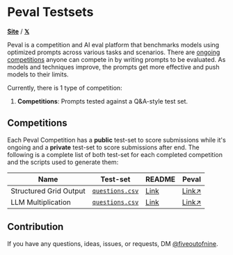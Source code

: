 # Peval Testsets

[**Site**](https://peval.io) / [**𝕏**](https://x.com/fiveoutofnine)

Peval is a competition and AI eval platform that benchmarks models using optimized prompts across various tasks and scenarios.
There are [ongoing competitions](https://peval.io) anyone can compete in by writing prompts to be evaluated.
As models and techniques improve, the prompts get more effective and push models to their limits.

Currently, there is 1 type of competition:

1. **Competitions**: Prompts tested against a Q&amp;A-style test set.

## Competitions

Each Peval Competition has a **public** test-set to score submissions while it's ongoing and a **private** test-set to score submissions after end.
The following is a complete list of both test-set for each completed competition and the scripts used to generate them:

| Name                   | Test-set                                                                                                          | README                                                                                   | Peval                                                        |
| ---------------------- | ----------------------------------------------------------------------------------------------------------------- | ---------------------------------------------------------------------------------------- | ------------------------------------------------------------ |
| Structured Grid Output | [`questions.csv`](https://github.com/fiveoutofnine/peval-testsets/blob/main/structured-grid-output/questions.csv) | [Link](https://github.com/fiveoutofnine/peval-testsets/tree/main/structured-grid-output) | [Link↗](https://peval.io/competition/structured-grid-output) |
| LLM Multiplication     | [`questions.csv`](https://github.com/fiveoutofnine/peval-testsets/blob/main/llm-multiplication/questions.csv)     | [Link](https://github.com/fiveoutofnine/peval-testsets/tree/main/llm-multiplication)     | [Link↗](https://peval.io/competition/llm-multiplication)     |

## Contribution

If you have any questions, ideas, issues, or requests, DM [@fiveoutofnine](https://x.com/fiveoutofnine).
